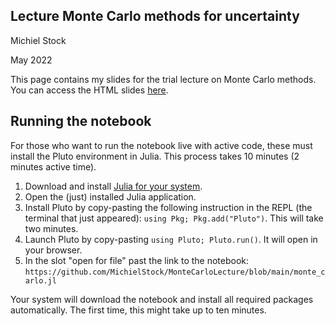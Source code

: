## Lecture Monte Carlo methods for uncertainty

Michiel Stock

May 2022

This page contains my slides for the trial lecture on Monte Carlo methods. You can access the HTML slides [here](monte_carlo.jl.html).

## Running the notebook

For those who want to run the notebook live with active code, these must install the Pluto environment in Julia. This process takes 10 minutes (2 minutes active time).

1. Download and install [Julia for your system](https://julialang.org/downloads/).
2. Open the (just) installed Julia application.
2. Install Pluto by copy-pasting the following instruction in the REPL (the terminal that just appeared): `using Pkg; Pkg.add("Pluto")`. This will take two minutes.
3. Launch Pluto by copy-pasting `using Pluto; Pluto.run()`. It will open in your browser.
4. In the slot "open for file" past the link to the notebook: `https://github.com/MichielStock/MonteCarloLecture/blob/main/monte_carlo.jl`

Your system will download the notebook and install all required packages automatically. The first time, this might take up to ten minutes.
